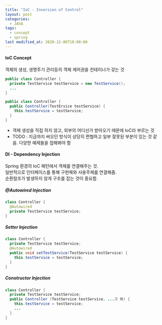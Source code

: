 ```yaml
---
title: "IoC - Inversion of Control"
layout: post
categories:
  - JAVA
tags:
  - concept
  - spring
last modified_at: 2020-12-06T18:00:00
---
```


#### IoC Concept

객체의 생성, 생명주기 관리등의 객체 제어권을 컨테이너가 갖는 것

```java
public class Controller {
  private TestService testService = new TestService();
  ...
}

public class Controller {
  public Controller(TestErvice testService) {
    this.testService = testService;
  }
}
```

- 객체 생성을 직접 하지 않고, 외부의 어디선가 받아오기 때문에 IoC라 부르는 것
- TODO : 지금까지 써오던 방식이 상당히 편협하고 일부 잘못된 부분이 있는 것 같음. 다양한 예제들을 접해봐야 함

#### DI - Dependency Injection

Spring 환경의 IoC 패턴에서 객체를 연결해주는 것.  
일반적으로 인터페이스를 통해 구현체와 사용주체를 연결해줌.  
순환참조가 발생하지 않게 구조를 잡는 것이 중요함.  

##### @Autowired Injection

```java
class Controller {
  @Autowired
  private TestService testService;
}
```

##### Setter Injection

```java
class Controller {
  private TestService testService;
  @Autowired
  public void setTestService(TestService testService) {
    this.testService = testService;
  }
}
```

##### Constructor Injection

```java
class Controller {
  private TestService testService;
  public Controller (TestService testService, ...그 외) {
    this.testService = testService;
    ...
  }
}
```